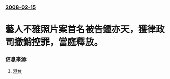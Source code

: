 ### [2008-02-15](/news/2008/02/15/index.md)

##### 
# 藝人不雅照片案首名被告鍾亦天，獲律政司撤銷控罪，當庭釋放。




### 信息来源:

1. [港台](http://www.rthk.org.hk/rthk/news/expressnews/news.htm?expressnews&20080215&55&468455)
